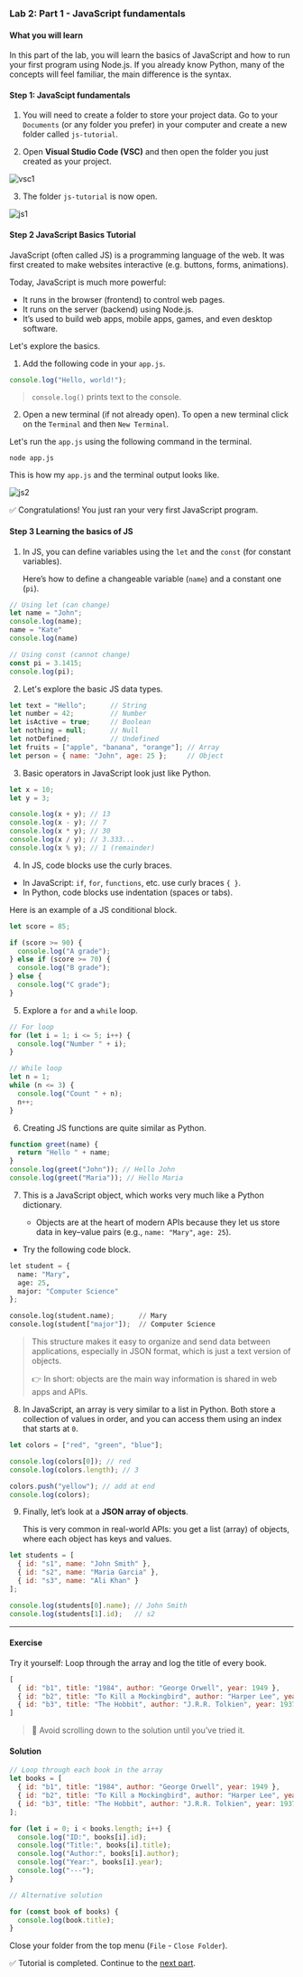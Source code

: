 ### Lab 2: Part 1 - JavaScript fundamentals

#### What you will learn

In this part of the lab, you will learn the basics of JavaScript and how to run your first program using Node.js.  If you already know Python, many of the concepts will feel familiar, the main difference is the syntax.

#### Step 1: JavaScipt fundamentals

1. You will need to create a folder to store your project data. Go to your `Documents` (or any folder you prefer) in your computer and create a new folder called `js-tutorial`.

2. Open **Visual Studio Code (VSC)** and then open the folder you just created as your project.

![vsc1](assets/vsc1.png)

3. The folder `js-tutorial` is now open.

![js1](assets/js1.png)

#### Step 2 JavaScript Basics Tutorial

JavaScript (often called JS) is a programming language of the web. It was first created to make websites interactive (e.g. buttons, forms, animations).  

Today, JavaScript is much more powerful:  
- It runs in the browser (frontend) to control web pages.  
- It runs on the server (backend) using Node.js.  
- It’s used to build web apps, mobile apps, games, and even desktop software.  

Let's explore the basics.

1. Add the following code in your `app.js`.

```js
console.log("Hello, world!");
```

> `console.log()` prints text to the console.

2. Open a new terminal (if not already open). To open a new terminal click on the `Terminal` and then `New Terminal`.

Let's run the `app.js` using the following command in the terminal.

```shell
node app.js
```

This is how my `app.js` and the terminal output looks like.

![js2](assets/js2.png)

✅ Congratulations! You just ran your very first JavaScript program.

#### Step 3 Learning the basics of JS

1. In JS, you can define variables using the `let` and the `const`  (for constant variables).

   Here’s how to define a changeable variable (`name`) and a constant one (`pi`).

```js
// Using let (can change)
let name = "John";
console.log(name);
name = "Kate"
console.log(name)

// Using const (cannot change)
const pi = 3.1415;
console.log(pi);
```

2. Let's explore the basic JS data types.

```js
let text = "Hello";      // String
let number = 42;         // Number
let isActive = true;     // Boolean
let nothing = null;      // Null
let notDefined;          // Undefined
let fruits = ["apple", "banana", "orange"]; // Array
let person = { name: "John", age: 25 };     // Object
```

3. Basic operators in JavaScript look just like Python.

```js
let x = 10;
let y = 3;

console.log(x + y); // 13
console.log(x - y); // 7
console.log(x * y); // 30
console.log(x / y); // 3.333...
console.log(x % y); // 1 (remainder)
```

4. In JS, code blocks use the curly braces.

- In JavaScript: `if`, `for`, `functions`, etc. use curly braces `{ }`.  
- In Python, code blocks use indentation (spaces or tabs).  

Here is an example of a JS conditional block.

```js
let score = 85;

if (score >= 90) {
  console.log("A grade");
} else if (score >= 70) {
  console.log("B grade");
} else {
  console.log("C grade");
}
```

5. Explore a `for` and a `while` loop.

```js
// For loop
for (let i = 1; i <= 5; i++) {
  console.log("Number " + i);
}

// While loop
let n = 1;
while (n <= 3) {
  console.log("Count " + n);
  n++;
}
```

6. Creating JS functions are quite similar as Python.

```js
function greet(name) {
  return "Hello " + name;
}
console.log(greet("John")); // Hello John
console.log(greet("Maria")); // Hello Maria
```

7. This is a JavaScript object, which works very much like a Python dictionary.  

   * Objects are at the heart of modern APIs because they let us store data in key–value pairs (e.g., `name: "Mary"`, `age: 25`). 
* Try the following code block.

```python
let student = {
  name: "Mary",
  age: 25,
  major: "Computer Science"
};

console.log(student.name);      // Mary
console.log(student["major"]);  // Computer Science
```

>  This structure makes it easy to organize and send data between applications, especially in JSON format, which is just a text version of objects.  
>
> 👉 In short: objects are the main way information is shared in web apps and APIs.

8. In JavaScript, an array is very similar to a list in Python. Both store a collection of values in order, and you can access them using an index that starts at `0`.  

```js
let colors = ["red", "green", "blue"];

console.log(colors[0]); // red
console.log(colors.length); // 3

colors.push("yellow"); // add at end
console.log(colors); 
```

9. Finally, let’s look at a **JSON array of objects**. 
   
   This is very common in real-world APIs: you get a list (array) of objects, where each object has keys and values.  

```js
let students = [
  { id: "s1", name: "John Smith" },
  { id: "s2", name: "Maria Garcia" },
  { id: "s3", name: "Ali Khan" }
];

console.log(students[0].name); // John Smith
console.log(students[1].id);   // s2
```

---

#### Exercise

Try it yourself: Loop through the array and log the title of every book.

```js
[
  { id: "b1", title: "1984", author: "George Orwell", year: 1949 },
  { id: "b2", title: "To Kill a Mockingbird", author: "Harper Lee", year: 1960 },
  { id: "b3", title: "The Hobbit", author: "J.R.R. Tolkien", year: 1937 }
]
```

> 🚀 Avoid scrolling down to the solution until you’ve tried it.

#### Solution

```js
// Loop through each book in the array
let books = [
  { id: "b1", title: "1984", author: "George Orwell", year: 1949 },
  { id: "b2", title: "To Kill a Mockingbird", author: "Harper Lee", year: 1960 },
  { id: "b3", title: "The Hobbit", author: "J.R.R. Tolkien", year: 1937 }
];

for (let i = 0; i < books.length; i++) {
  console.log("ID:", books[i].id);
  console.log("Title:", books[i].title);
  console.log("Author:", books[i].author);
  console.log("Year:", books[i].year);
  console.log("---");
}

// Alternative solution

for (const book of books) {
  console.log(book.title);
}

```
Close your folder from the top menu (`File` - `Close Folder`).

✅ Tutorial is completed. Continue to the [next part](lab2-part2.md).
